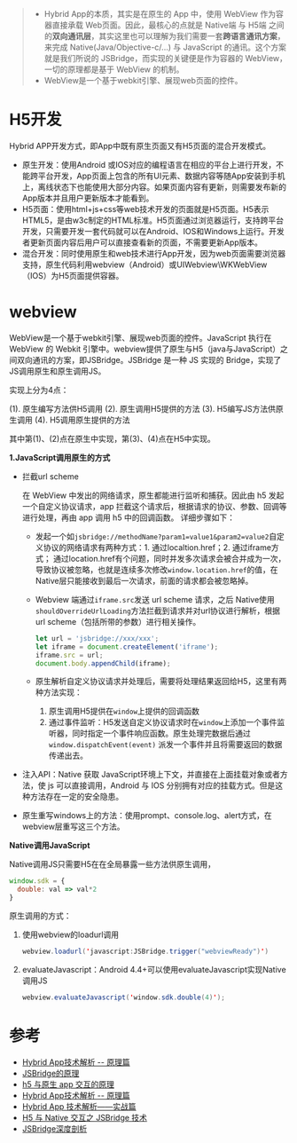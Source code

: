 > - Hybrid App的本质，其实是在原生的 App 中，使用 WebView 作为容器直接承载 Web页面。因此，最核心的点就是 Native端 与 H5端 之间的**双向通讯层**，其实这里也可以理解为我们需要一套**跨语言通讯方案**，来完成 Native(Java/Objective-c/...) 与 JavaScript 的通讯。这个方案就是我们所说的 JSBridge，而实现的关键便是作为容器的 WebView，一切的原理都是基于 WebView 的机制。
> - WebView是一个基于webkit引擎、展现web页面的控件。

# H5开发

Hybrid  APP开发方式，即App中既有原生页面又有H5页面的混合开发模式。

- 原生开发：使用Android 或IOS对应的编程语言在相应的平台上进行开发，不能跨平台开发，App页面上包含的所有UI元素、数据内容等随App安装到手机上，离线状态下也能使用大部分内容。如果页面内容有更新，则需要发布新的App版本并且用户更新版本才能看到。
- H5页面：使用html+js+css等web技术开发的页面就是H5页面。H5表示HTML5，是由w3c制定的HTML标准。H5页面通过浏览器运行，支持跨平台开发，只需要开发一套代码就可以在Android、IOS和Windows上运行。开发者更新页面内容后用户可以直接查看新的页面，不需要更新App版本。
- 混合开发：同时使用原生和web技术进行App开发，因为web页面需要浏览器支持，原生代码利用webview（Android）或UIWebview\WKWebView（IOS）为H5页面提供容器。

# webview



WebView是一个基于webkit引擎、展现web页面的控件。JavaScript 执行在 WebView 的 Webkit 引擎中。webview提供了原生与H5（java与JavaScript）之间双向通讯的方案，即JSBridge。JSBridge 是一种 JS 实现的 Bridge，实现了JS调用原生和原生调用JS。

实现上分为4点：

(1). 原生编写方法供H5调用
(2). 原生调用H5提供的方法
(3). H5编写JS方法供原生调用
(4). H5调用原生提供的方法

其中第(1)、(2)点在原生中实现，第(3)、(4)点在H5中实现。

**1.JavaScript调用原生的方式** 

- 拦截url scheme
  
   在 WebView 中发出的网络请求，原生都能进行监听和捕获。因此由 h5 发起一个自定义协议请求，app 拦截这个请求后，根据请求的协议、参数、回调等进行处理，再由 app 调用 h5 中的回调函数。
   详细步骤如下：
   
   - 发起一个如`jsbridge://methodName?param1=value1&param2=value2`自定义协议的网络请求有两种方式：1. 通过localtion.href；2. 通过iframe方式； 通过location.href有个问题，同时并发多次请求会被合并成为一次，导致协议被忽略，也就是连续多次修改`window.location.href`的值，在Native层只能接收到最后一次请求，前面的请求都会被忽略掉。
   
   - Webview 端通过`iframe.src`发送 url scheme 请求，之后 Native使用 `shouldOverrideUrlLoading`方法拦截到请求并对url协议进行解析，根据 url scheme（包括所带的参数）进行相关操作。
   
     ```js
     let url = 'jsbridge://xxx/xxx';
     let iframe = document.createElement('iframe');
     iframe.src = url;
     document.body.appendChild(iframe);
     ```
   
   - 原生解析自定义协议请求并处理后，需要将处理结果返回给H5，这里有两种方法实现：
   
     1. 原生调用H5提供在`window`上提供的回调函数
     2. 通过事件监听：H5发送自定义协议请求时在`window`上添加一个事件监听器，同时指定一个事件响应函数。原生处理完数据后通过`window.dispatchEvent(event)` 派发一个事件并且将需要返回的数据传递出去。
   
- 注入API：Native 获取 JavaScript环境上下文，并直接在上面挂载对象或者方法，使 js 可以直接调用，Android 与 IOS 分别拥有对应的挂载方式。但是这种方法存在一定的安全隐患。

- 原生重写windows上的方法：使用prompt、console.log、alert方式，在webview层重写这三个方法。

**Native调用JavaScript** 

Native调用JS只需要H5在在全局暴露一些方法供原生调用，

```js
window.sdk = {
  double: val => val*2
}
```

原生调用的方式：

1. 使用webview的loadurl调用

   ```java
   webview.loadurl('javascript:JSBridge.trigger("webviewReady")')
   ```

2. evaluateJavascript：Android 4.4+可以使用evaluateJavascript实现Native调用JS

   ```java
   webview.evaluateJavascript('window.sdk.double(4)');
   ```

   


# 参考

- [Hybrid App技术解析 -- 原理篇](https://juejin.im/post/5b4ff3bee51d4519721b9986) 
- [JSBridge的原理](https://juejin.im/post/5abca877f265da238155b6bc) 
- [h5 与原生 app 交互的原理](https://mp.weixin.qq.com/s/zA2605MoYUXLI4oL46WU0Q) 
- [Hybrid App技术解析 -- 原理篇](https://mp.weixin.qq.com/s/x-mmH0g3Y0AaFDqmIDzdhQ) 
- [Hybrid App 技术解析——实战篇](https://mp.weixin.qq.com/s/JoESG2ANTu91rnYih0kvfw) 
- [H5 与 Native 交互之 JSBridge 技术](https://mp.weixin.qq.com/s/6pYUMtf_7fM_1Zg7qrNIAA)
- [JSBridge深度剖析](https://blog.csdn.net/xiangzhihong8/article/details/66970600) 
